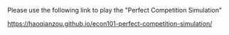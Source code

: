 
 Please use the following link to play the "Perfect Competition Simulation"
 
 https://haoqianzou.github.io/econ101-perfect-competition-simulation/
